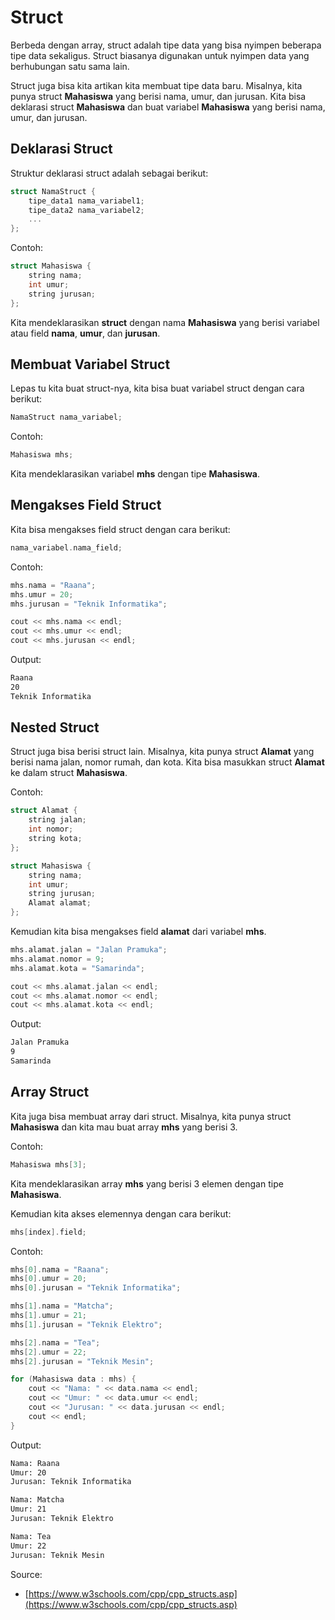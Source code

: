 # Struct

Berbeda dengan array, struct adalah tipe data yang bisa nyimpen beberapa tipe data sekaligus. Struct biasanya digunakan untuk nyimpen data yang berhubungan satu sama lain.

Struct juga bisa kita artikan kita membuat tipe data baru. Misalnya, kita punya struct **Mahasiswa** yang berisi nama, umur, dan jurusan. Kita bisa deklarasi struct **Mahasiswa** dan buat variabel **Mahasiswa** yang berisi nama, umur, dan jurusan.

## Deklarasi Struct

Struktur deklarasi struct adalah sebagai berikut:

```cpp
struct NamaStruct {
    tipe_data1 nama_variabel1;
    tipe_data2 nama_variabel2;
    ...
};
```

Contoh:

```cpp
struct Mahasiswa {
    string nama;
    int umur;
    string jurusan;
};
```

Kita mendeklarasikan **struct** dengan nama **Mahasiswa** yang berisi variabel atau field **nama**, **umur**, dan **jurusan**.

## Membuat Variabel Struct

Lepas tu kita buat struct-nya, kita bisa buat variabel struct dengan cara berikut:

```cpp
NamaStruct nama_variabel;
```

Contoh:

```cpp
Mahasiswa mhs;
```

Kita mendeklarasikan variabel **mhs** dengan tipe **Mahasiswa**.

## Mengakses Field Struct

Kita bisa mengakses field struct dengan cara berikut:

```cpp
nama_variabel.nama_field;
```

Contoh:

```cpp
mhs.nama = "Raana";
mhs.umur = 20;
mhs.jurusan = "Teknik Informatika";

cout << mhs.nama << endl;
cout << mhs.umur << endl;
cout << mhs.jurusan << endl;
```

Output:

```bash
Raana
20
Teknik Informatika
```

## Nested Struct

Struct juga bisa berisi struct lain. Misalnya, kita punya struct **Alamat** yang berisi nama jalan, nomor rumah, dan kota. Kita bisa masukkan struct **Alamat** ke dalam struct **Mahasiswa**.

Contoh:

```cpp
struct Alamat {
    string jalan;
    int nomor;
    string kota;
};

struct Mahasiswa {
    string nama;
    int umur;
    string jurusan;
    Alamat alamat;
};
```
Kemudian kita bisa mengakses field **alamat** dari variabel **mhs**.

```cpp
mhs.alamat.jalan = "Jalan Pramuka";
mhs.alamat.nomor = 9;
mhs.alamat.kota = "Samarinda";

cout << mhs.alamat.jalan << endl;
cout << mhs.alamat.nomor << endl;
cout << mhs.alamat.kota << endl;
```

Output:

```bash
Jalan Pramuka
9
Samarinda
```

## Array Struct

Kita juga bisa membuat array dari struct. Misalnya, kita punya struct **Mahasiswa** dan kita mau buat array **mhs** yang berisi 3.

Contoh:

```cpp
Mahasiswa mhs[3];
```

Kita mendeklarasikan array **mhs** yang berisi 3 elemen dengan tipe **Mahasiswa**.

Kemudian kita akses elemennya dengan cara berikut:

```cpp
mhs[index].field;
```

Contoh:

```cpp
mhs[0].nama = "Raana";
mhs[0].umur = 20;
mhs[0].jurusan = "Teknik Informatika";

mhs[1].nama = "Matcha";
mhs[1].umur = 21;
mhs[1].jurusan = "Teknik Elektro";

mhs[2].nama = "Tea";
mhs[2].umur = 22;
mhs[2].jurusan = "Teknik Mesin";

for (Mahasiswa data : mhs) {
    cout << "Nama: " << data.nama << endl;
    cout << "Umur: " << data.umur << endl;
    cout << "Jurusan: " << data.jurusan << endl;
    cout << endl;
}
```

Output:

```bash
Nama: Raana
Umur: 20
Jurusan: Teknik Informatika

Nama: Matcha
Umur: 21
Jurusan: Teknik Elektro

Nama: Tea
Umur: 22
Jurusan: Teknik Mesin
```

Source:
- [https://www.w3schools.com/cpp/cpp_structs.asp](https://www.w3schools.com/cpp/cpp_structs.asp)
